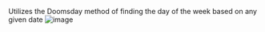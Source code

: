Utilizes the Doomsday method of finding the day of the week based on any given date
![image](https://github.com/user-attachments/assets/e58dc136-c066-449b-bbbc-ec28db37e9f5)
